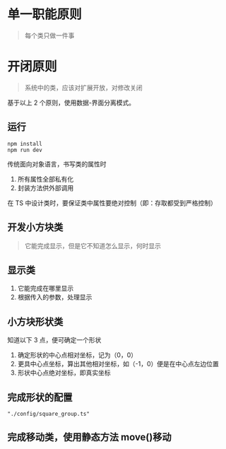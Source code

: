 # 单一职能原则

> 每个类只做一件事

# 开闭原则

> 系统中的类，应该对扩展开放，对修改关闭

基于以上 2 个原则，使用数据-界面分离模式。

## 运行

```
npm install
npm run dev
```

传统面向对象语言，书写类的属性时

1.  所有属性全部私有化
2.  封装方法供外部调用

在 TS 中设计类时，要保证类中属性要绝对控制（即：存取都受到严格控制）

## 开发小方块类

> 它能完成显示，但是它不知道怎么显示，何时显示

## 显示类

1. 它能完成在哪里显示
2. 根据传入的参数，处理显示

## 小方块形状类

知道以下 3 点，便可确定一个形状

1. 确定形状的中心点相对坐标，记为（0，0）
2. 更具中心点坐标，算出其他相对坐标，如（-1，0）便是在中心点左边位置
3. 形状中心点绝对坐标，即真实坐标

## 完成形状的配置

```
"./config/square_group.ts"
```

## 完成移动类，使用静态方法 move()移动
